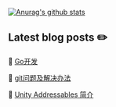 <!-- ![ViewCount](http://bit.ly/longshilin-github-visits) -->

<!-- ## stay hungry, stay foolish -->

[![Anurag's github stats](https://github-readme-stats.vercel.app/api?username=longshilin&show_icons=true&hide=["contribs","issues"])](https://github.com/longshilin)


## Latest blog posts :pencil2:

<!-- BLOG-POST-LIST:START -->
 📗 [Go开发](https://longshilin.github.io/posts/Learn-Go/)  

 📙 [git问题及解决办法](https://longshilin.github.io/posts/git/)  

 📕 [Unity Addressables 简介](https://longshilin.github.io/posts/Unity-Addressable/)  
<!-- BLOG-POST-LIST:END -->

<!--
### Hi there 👋

**longshilin/longshilin** is a ✨ _special_ ✨ repository because its `README.md` (this file) appears on your GitHub profile.

Here are some ideas to get you started:

- 🔭 I’m currently working on ...
- 🌱 I’m currently learning ...
- 👯 I’m looking to collaborate on ...
- 🤔 I’m looking for help with ...
- 💬 Ask me about ...
- 📫 How to reach me: ...
- 😄 Pronouns: ...
- ⚡ Fun fact: ...
-->

<!--

![Anurag's github stats](https://github-readme-stats.vercel.app/api?username=anuraghazra&show_icons=true&title_color=fff&icon_color=79ff97&text_color=9f9f9f&bg_color=151515)(https://github.com/anuraghazra/github-readme-stats)

Options: &hide=["stars","prs","issues","contribs"]

&hide_border=true hide the border box if you don't like it :D
&line_height=30 control the line-height between text
&hide_rank=true hides the ranking

Ref: https://github.com/anuraghazra/github-readme-stats
-->

